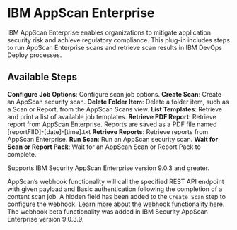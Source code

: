 
# IBM AppScan Enterprise

IBM AppScan Enterprise enables organizations to mitigate application security risk and achieve regulatory compliance. This plug-in includes steps to run AppScan Enterprise scans and retrieve scan results in IBM DevOps Deploy processes.


## Available Steps


**Configure Job Options**: Configure scan job options. **Create Scan**: Create an AppScan security scan. **Delete Folder Item**: Delete a folder item, such as a Scan or Report, from the AppScan Scans view. **List Templates**: Retrieve and print a list of available job templates. **Retrieve PDF Report**: Retrieve report from AppScan Enterprise. Reports are saved as a PDF file named [reportFIID]-[date]-[time].txt **Retrieve Reports**: Retrieve reports from AppScan Enterprise. **Run Scan**: Run an AppScan security scan. **Wait for Scan or Report Pack**: Wait for an AppScan Scan or Report Pack to complete.


Supports IBM Security AppScan Enterprise version 9.0.3 and greater.

AppScan’s webhook functionality will call the specified REST API endpoint with given payload and Basic authentication following the completion of a content scan job. A hidden field has been added to the `Create Scan` step to configure the webhook. [Learn more about the webhook functionality here.](https://www-01.ibm.com/support/docview.wss?uid=swg22015122) The webhook beta functionality was added in IBM Security AppScan Enterprise version 9.0.3.9.


